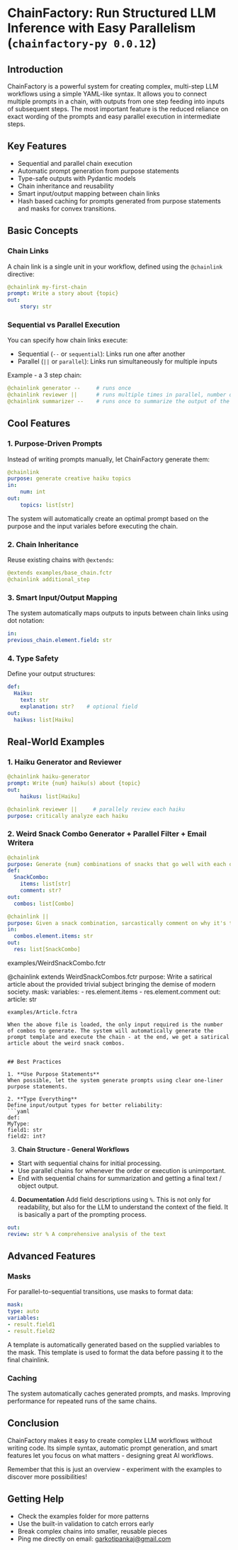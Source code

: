 # ChainFactory: Run Structured LLM Inference with Easy Parallelism (`chainfactory-py 0.0.12`)
## Introduction
ChainFactory is a powerful system for creating complex, multi-step LLM workflows using a simple YAML-like syntax. It allows you to connect multiple prompts in a chain, with outputs from one step feeding into inputs of subsequent steps. The most important feature is the reduced reliance on exact wording of the prompts and easy parallel execution in intermediate steps.

## Key Features
- Sequential and parallel chain execution
- Automatic prompt generation from purpose statements
- Type-safe outputs with Pydantic models
- Chain inheritance and reusability
- Smart input/output mapping between chain links
- Hash based caching for prompts generated from purpose statements and masks for convex transitions.

## Basic Concepts
### Chain Links
A chain link is a single unit in your workflow, defined using the `@chainlink` directive:

```yaml
@chainlink my-first-chain
prompt: Write a story about {topic}
out:
    story: str
```

### Sequential vs Parallel Execution
You can specify how chain links execute:
- Sequential (`--` or `sequential`): Links run one after another
- Parallel (`||` or `parallel`): Links run simultaneously for multiple inputs

Example - a 3 step chain:
```yaml
@chainlink generator --     # runs once
@chainlink reviewer ||      # runs multiple times in parallel, number of runs is determined by output of the previous link
@chainlink summarizer --    # runs once to summarize the output of the previous parallel link
```

## Cool Features

### 1. Purpose-Driven Prompts
Instead of writing prompts manually, let ChainFactory generate them:

```yaml
@chainlink
purpose: generate creative haiku topics
in:
    num: int
out:
    topics: list[str]
```

The system will automatically create an optimal prompt based on the purpose and the input variales before executing the chain.

### 2. Chain Inheritance
Reuse existing chains with `@extends`:

```yaml
@extends examples/base_chain.fctr
@chainlink additional_step
```

### 3. Smart Input/Output Mapping
The system automatically maps outputs to inputs between chain links using dot notation:

```yaml
in:
previous_chain.element.field: str
```

### 4. Type Safety
Define your output structures:

```yaml
def:
  Haiku:
    text: str
    explanation: str?    # optional field
out:
  haikus: list[Haiku]
```

## Real-World Examples

### 1. Haiku Generator and Reviewer
```yaml
@chainlink haiku-generator
prompt: Write {num} haiku(s) about {topic}
out:
    haikus: list[Haiku]

@chainlink reviewer ||     # parallely review each haiku
purpose: critically analyze each haiku
```

### 2. Weird Snack Combo Generator + Parallel Filter + Email Writera

```yaml
@chainlink
purpose: Generate {num} combinations of snacks that go well with each other. Generate {num} such combinations.
def:
  SnackCombo:
    items: list[str]
    comment: str?
out:
  combos: list[Combo]

@chainlink ||
purpose: Given a snack combination, sarcastically comment on why it's the weirdest snack combination ever.
in:
  combos.element.items: str
out:
  res: list[SnackCombo]
```
examples/WeirdSnackCombo.fctr

@chainlink extends WeirdSnackCombos.fctr
purpose: Write a satirical article about the provided trivial subject bringing the demise of modern society.
mask:
  variables:
    - res.element.items
    - res.element.comment
out:
    article: str
```
examples/Article.fctra

When the above file is loaded, the only input required is the number of combos to generate. The system will automatically generate the prompt template and execute the chain - at the end, we get a satirical article about the weird snack combos.


## Best Practices

1. **Use Purpose Statements**
When possible, let the system generate prompts using clear one-liner purpose statements.

2. **Type Everything**
Define input/output types for better reliability:
```yaml
def:
MyType:
field1: str
field2: int?
```

3. **Chain Structure - General Workflows**
- Start with sequential chains for initial processing.
- Use parallel chains for whenever the order or execution is unimportant.
- End with sequential chains for summarization and getting a final text / object output.

4. **Documentation**
Add field descriptions using `%`. This is not only for readability, but also for the LLM to understand the context of the field. It is basically a part of the prompting process.
```yaml
out:
review: str % A comprehensive analysis of the text
```

## Advanced Features

### Masks
For parallel-to-sequential transitions, use masks to format data:

```yaml
mask:
type: auto
variables:
- result.field1
- result.field2
```

A template is automatically generated based on the supplied variables to the mask. This template is used to format the data before passing it to the final chainlink.

### Caching
The system automatically caches generated prompts, and masks. Improving performance for repeated runs of the same chains.

## Conclusion
ChainFactory makes it easy to create complex LLM workflows without writing code. Its simple syntax, automatic prompt generation, and smart features let you focus on what matters - designing great AI workflows.

Remember that this is just an overview - experiment with the examples to discover more possibilities!

## Getting Help
- Check the examples folder for more patterns
- Use the built-in validation to catch errors early
- Break complex chains into smaller, reusable pieces
- Ping me directly on email: garkotipankaj@gmail.com
